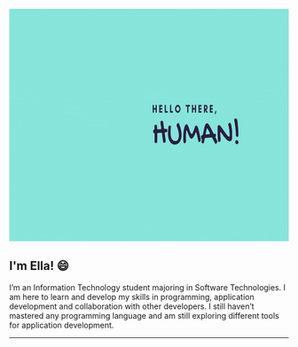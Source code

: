 <p align="center">
  <img  width="820" height="420" src="https://github.com/elimoises/elimoises/blob/main/greetings.gif">
</p>

## I'm Ella! :smile: 
I’m an Information Technology student majoring in Software Technologies. I am here to learn and develop my skills in programming, application development and 
collaboration with other developers. 
I still haven’t mastered any programming language and am still exploring different tools for application development. 
***

